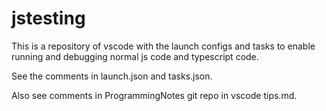 # jstesting

This is a repository of vscode with the launch configs and tasks to enable running and debugging normal js code and typescript code.

See the comments in launch.json and tasks.json.  

Also see comments in ProgrammingNotes git repo in vscode tips.md.

